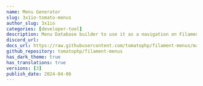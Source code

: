 ```yaml
---
name: Menu Generator
slug: 3x1io-tomato-menus
author_slug: 3x1io
categories: [developer-tool]
description: Menu Database builder to use it as a navigation on Filament Panel or as a Livewire Component
discord_url: 
docs_url: https://raw.githubusercontent.com/tomatophp/filament-menus/master/README.md
github_repository: tomatophp/filament-menus
has_dark_theme: true
has_translations: true
versions: [3]
publish_date: 2024-04-06
---
```

